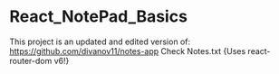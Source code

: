 ﻿# React_NotePad_Basics
 This project is an updated and edited version of: https://github.com/divanov11/notes-app
 Check Notes.txt {Uses react-router-dom v6!}
